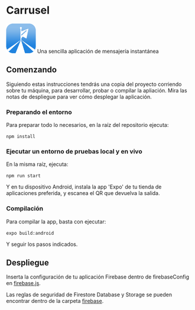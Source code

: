# Carrusel
<img src="https://raw.githubusercontent.com/canosan/carrusel-app/main/assets/icon.png" height="80" width="80" >
Una sencilla aplicación de mensajería instantánea

## Comenzando

Siguiendo estas instrucciones tendrás una copia del proyecto corriendo sobre tu máquina, para desarrollar, probar o compilar la apliación. Mira las notas de despliegue para ver cómo desplegar la aplicación.

### Preparando el entorno

Para preparar todo lo necesarios, en la raíz del repositorio ejecuta:

```
npm install
```

### Ejecutar un entorno de pruebas local y en vivo

En la misma raíz, ejecuta:

```
npm run start
```

Y en tu dispositivo Android, instala la app 'Expo' de tu tienda de aplicaciones preferida, y escanea el QR que devuelva la salida.

### Compilación

Para compilar la app, basta con ejecutar:

```
expo build:android
```

Y seguir los pasos indicados.

## Despliegue

Inserta la configuración de tu aplicación Firebase dentro de firebaseConfig en [firebase.js](https://github.com/canosan/carrusel-app/blob/main/firebase.js). 

Las reglas de seguridad de Firestore Database y Storage se pueden encontrar dentro de la carpeta [firebase](https://github.com/canosan/carrusel-app/tree/main/firebase).

